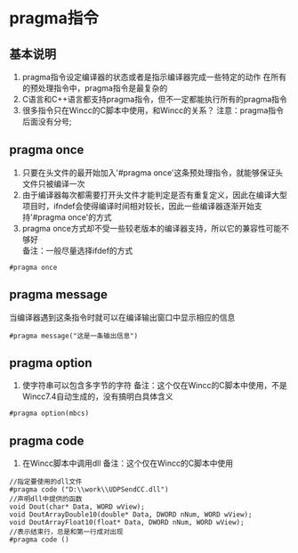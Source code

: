 # pragma指令

## 基本说明
1. pragma指令设定编译器的状态或者是指示编译器完成一些特定的动作
在所有的预处理指令中，pragma指令是最复杂的
2. C语言和C++语言都支持pragma指令，但不一定都能执行所有的pragma指令
3. 很多指令只在Wincc的C脚本中使用，和Wincc的关系？
注意：pragma指令后面没有分号;


## pragma once
1. 只要在头文件的最开始加入'#pragma once'这条预处理指令，就能够保证头文件只被编译一次  
2. 由于编译器每次都需要打开头文件才能判定是否有重复定义，因此在编译大型项目时，ifndef会使得编译时间相对较长，因此一些编译器逐渐开始支持'#pragma once'的方式  
3. pragma once方式却不受一些较老版本的编译器支持，所以它的兼容性可能不够好  
备注：一般尽量选择ifdef的方式  
```
#pragma once
```


## pragma message
当编译器遇到这条指令时就可以在编译输出窗口中显示相应的信息
```
#pragma message("这是一条输出信息")
```


## pragma option
1. 使字符串可以包含多字节的字符
备注：这个仅在Wincc的C脚本中使用，不是Wincc7.4自动生成的，没有搞明白具体含义
```
#pragma option(mbcs)
```


## pragma code
1. 在Wincc脚本中调用dll
备注：这个仅在Wincc的C脚本中使用
```
//指定要使用的dll文件
#pragma code ("D:\\work\\UDPSendCC.dll")
//声明dll中提供的函数
void Dout(char* Data, WORD wView);
void DoutArrayDouble10(double* Data, DWORD nNum, WORD wView);
void DoutArrayFloat10(float* Data, DWORD nNum, WORD wView);
//表示结束行，总是和第一行成对出现
#pragma code ()
```

